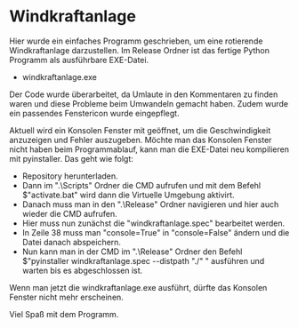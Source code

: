 # Windkraftanlage 

Hier wurde ein einfaches Programm geschrieben, um eine rotierende Windkraftanlage darzustellen.
Im Release Ordner ist das fertige Python Programm als ausführbare EXE-Datei.
* windkraftanlage.exe

Der Code wurde überarbeitet, da Umlaute in den Kommentaren zu finden waren und diese Probleme beim Umwandeln gemacht haben.
Zudem wurde ein passendes Fenstericon wurde eingepflegt.

Aktuell wird ein Konsolen Fenster mit geöffnet, um die Geschwindigkeit anzuzeigen und Fehler auszugeben.
Möchte man das Konsolen Fenster nicht haben beim Programmablauf, kann man die EXE-Datei neu kompilieren mit pyinstaller. 
Das geht wie folgt:
* Repository herunterladen.
* Dann im ".\Scripts" Ordner die CMD aufrufen und mit dem Befehl $"activate.bat" wird dann die Virtuelle Umgebung aktivirt.
* Danach muss man in den ".\Release" Ordner navigieren und hier auch wieder die CMD aufrufen.
* Hier muss nun zunächst die "windkraftanlage.spec" bearbeitet werden.
* In Zeile 38 muss man "console=True" in "console=False" ändern und die Datei danach abspeichern.
* Nun kann man in der CMD im ".\Release" Ordner den Befehl $"pyinstaller windkraftanlage.spec --distpath "./" " ausführen und warten bis es abgeschlossen ist.

Wenn man jetzt die windkraftanlage.exe ausführt, dürfte das Konsolen Fenster nicht mehr erscheinen.

Viel Spaß mit dem Programm.
